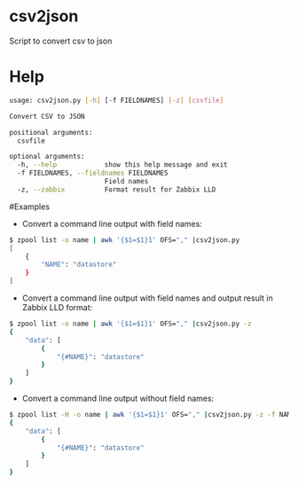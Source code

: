 # csv2json
Script to convert csv to json

# Help

```bash
usage: csv2json.py [-h] [-f FIELDNAMES] [-z] [csvfile]

Convert CSV to JSON

positional arguments:
  csvfile

optional arguments:
  -h, --help            show this help message and exit
  -f FIELDNAMES, --fieldnames FIELDNAMES
                        Field names
  -z, --zabbix          Format result for Zabbix LLD
```

#Examples

* Convert a command line output with field names:

```bash
$ zpool list -o name | awk '{$1=$1}1' OFS="," |csv2json.py
[
    {
        "NAME": "datastore"
    }
]
```

* Convert a command line output with field names and output result in Zabbix LLD format:

```bash
$ zpool list -o name | awk '{$1=$1}1' OFS="," |csv2json.py -z
{
    "data": [
        {
            "{#NAME}": "datastore"
        }
    ]
}
```

* Convert a command line output without field names:
```bash
$ zpool list -H -o name | awk '{$1=$1}1' OFS="," |csv2json.py -z -f NAME
{
    "data": [
        {
            "{#NAME}": "datastore"
        }
    ]
}

```
